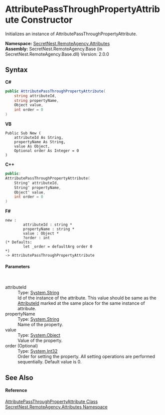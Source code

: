 # AttributePassThroughPropertyAttribute Constructor 
 

Initializes an instance of AttributePassThroughPropertyAttribute.

**Namespace:**&nbsp;<a href="N_SecretNest_RemoteAgency_Attributes">SecretNest.RemoteAgency.Attributes</a><br />**Assembly:**&nbsp;SecretNest.RemoteAgency.Base (in SecretNest.RemoteAgency.Base.dll) Version: 2.0.0

## Syntax

**C#**<br />
``` C#
public AttributePassThroughPropertyAttribute(
	string attributeId,
	string propertyName,
	Object value,
	int order = 0
)
```

**VB**<br />
``` VB
Public Sub New ( 
	attributeId As String,
	propertyName As String,
	value As Object,
	Optional order As Integer = 0
)
```

**C++**<br />
``` C++
public:
AttributePassThroughPropertyAttribute(
	String^ attributeId, 
	String^ propertyName, 
	Object^ value, 
	int order = 0
)
```

**F#**<br />
``` F#
new : 
        attributeId : string * 
        propertyName : string * 
        value : Object * 
        ?order : int 
(* Defaults:
        let _order = defaultArg order 0
*)
-> AttributePassThroughPropertyAttribute
```


#### Parameters
&nbsp;<dl><dt>attributeId</dt><dd>Type: <a href="https://docs.microsoft.com/dotnet/api/system.string" target="_blank">System.String</a><br />Id of the instance of the attribute. This value should be same as the <a href="P_SecretNest_RemoteAgency_Attributes_AttributePassThroughAttribute_AttributeId">AttributeId</a> marked at the same place for the same instance of attribute.</dd><dt>propertyName</dt><dd>Type: <a href="https://docs.microsoft.com/dotnet/api/system.string" target="_blank">System.String</a><br />Name of the property.</dd><dt>value</dt><dd>Type: <a href="https://docs.microsoft.com/dotnet/api/system.object" target="_blank">System.Object</a><br />Value of the property.</dd><dt>order (Optional)</dt><dd>Type: <a href="https://docs.microsoft.com/dotnet/api/system.int32" target="_blank">System.Int32</a><br />Order for setting the property. All setting operations are performed sequentially. Default value is 0.</dd></dl>

## See Also


#### Reference
<a href="T_SecretNest_RemoteAgency_Attributes_AttributePassThroughPropertyAttribute">AttributePassThroughPropertyAttribute Class</a><br /><a href="N_SecretNest_RemoteAgency_Attributes">SecretNest.RemoteAgency.Attributes Namespace</a><br />